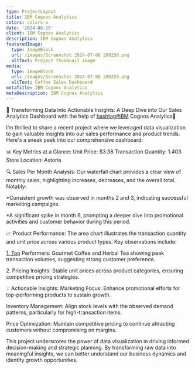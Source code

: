 ```yaml
---
type: ProjectLayout
title: IBM Cognos Analytics
colors: colors-a
date: '2024-08-15'
client: IBM Cognos Analytics
description: IBM Cognos Analytics
featuredImage:
  type: ImageBlock
  url: /images/Screenshot 2024-07-08 200250.png
  altText: Project thumbnail image
media:
  type: ImageBlock
  url: /images/Screenshot 2024-07-08 200250.png
  altText: Coffee Sales Dashboard
metaTitle: IBM Cognos Analytics
metaDescription: IBM Cognos Analytics
---
```

🚀 Transforming Data into Actionable Insights: A Deep Dive into Our Sales Analytics Dashboard with the help of [hashtag#IBM](https://www.linkedin.com/feed/hashtag/?keywords=ibm\&highlightedUpdateUrns=urn%3Ali%3Aactivity%3A7215679847849680896) Cognos Analytics🚀

I’m thrilled to share a recent project where we leveraged data visualization to gain valuable insights into our sales performance and product trends. Here's a sneak peek into our comprehensive dashboard:

📊 Key Metrics at a Glance:
Unit Price: $3.38
Transaction Quantity: 1.403
Store Location: Astoria

🔍 Sales Per Month Analysis: Our waterfall chart provides a clear view of monthly sales, highlighting increases, decreases, and the overall total. Notably:

\*Consistent growth was observed in months 2 and 3, indicating successful marketing campaigns.

\*A significant spike in month 6, prompting a deeper dive into promotional activities and customer behavior during this period.

📈 Product Performance: The area chart illustrates the transaction quantity and unit price across various product types. Key observations include:

[1. Top](http://1.top/) Performers: Gourmet Coffee and Herbal Tea showing peak transaction volumes, suggesting strong customer preference.

2\. Pricing Insights: Stable unit prices across product categories, ensuring competitive pricing strategies.

💡 Actionable Insights:
Marketing Focus: Enhance promotional efforts for top-performing products to sustain growth.

Inventory Management: Align stock levels with the observed demand patterns, particularly for high-transaction items.

Price Optimization: Maintain competitive pricing to continue attracting customers without compromising on margins.

This project underscores the power of data visualization in driving informed decision-making and strategic planning. By transforming raw data into meaningful insights, we can better understand our business dynamics and identify growth opportunities.

